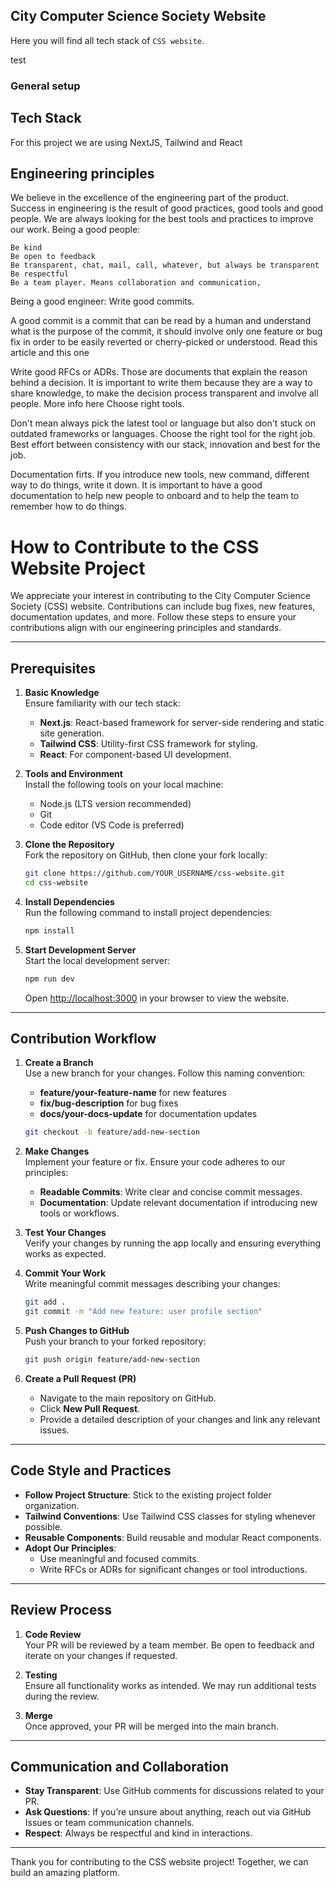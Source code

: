 ## City Computer Science Society Website

Here you will find all tech stack of `CSS website`.

test
### General setup

## Tech Stack 
For this project we are using NextJS, Tailwind and React

## Engineering principles

We believe in the excellence of the engineering part of the product. Success in engineering is the result of good practices, good tools and good people. We are always looking for the best tools and practices to improve our work.
Being a good people:

    Be kind
    Be open to feedback
    Be transparent, chat, mail, call, whatever, but always be transparent
    Be respectful
    Be a team player. Means collaboration and communication,

Being a good engineer:
Write good commits.

A good commit is a commit that can be read by a human and understand what is the purpose of the commit, it should involve only one feature or bug fix in order to be easily reverted or cherry-picked or understood. Read this article and this one

Write good RFCs or ADRs. Those are documents that explain the reason behind a decision. It is important to write them because they are a way to share knowledge, to make the decision process transparent and involve all people. More info here
Choose right tools.

Don't mean always pick the latest tool or language but also don't stuck on outdated frameworks or languages. Choose the right tool for the right job. Best effort between consistency with our stack, innovation and best for the job.

Documentation firts. If you introduce new tools, new command, different way to do things, write it down. It is important to have a good documentation to help new people to onboard and to help the team to remember how to do things.

# How to Contribute to the CSS Website Project

We appreciate your interest in contributing to the City Computer Science Society (CSS) website. Contributions can include bug fixes, new features, documentation updates, and more. Follow these steps to ensure your contributions align with our engineering principles and standards.

---

## Prerequisites

1. **Basic Knowledge**  
   Ensure familiarity with our tech stack:

   - **Next.js**: React-based framework for server-side rendering and static site generation.
   - **Tailwind CSS**: Utility-first CSS framework for styling.
   - **React**: For component-based UI development.

2. **Tools and Environment**  
   Install the following tools on your local machine:

   - Node.js (LTS version recommended)
   - Git
   - Code editor (VS Code is preferred)

3. **Clone the Repository**  
   Fork the repository on GitHub, then clone your fork locally:

   ```bash
   git clone https://github.com/YOUR_USERNAME/css-website.git
   cd css-website
   ```

4. **Install Dependencies**  
   Run the following command to install project dependencies:

   ```bash
   npm install
   ```

5. **Start Development Server**  
   Start the local development server:
   ```bash
   npm run dev
   ```
   Open [http://localhost:3000](http://localhost:3000) in your browser to view the website.

---

## Contribution Workflow

1. **Create a Branch**  
   Use a new branch for your changes. Follow this naming convention:

   - **feature/your-feature-name** for new features
   - **fix/bug-description** for bug fixes
   - **docs/your-docs-update** for documentation updates

   ```bash
   git checkout -b feature/add-new-section
   ```

2. **Make Changes**  
   Implement your feature or fix. Ensure your code adheres to our principles:

   - **Readable Commits**: Write clear and concise commit messages.
   - **Documentation**: Update relevant documentation if introducing new tools or workflows.

3. **Test Your Changes**  
   Verify your changes by running the app locally and ensuring everything works as expected.

4. **Commit Your Work**  
   Write meaningful commit messages describing your changes:

   ```bash
   git add .
   git commit -m "Add new feature: user profile section"
   ```

5. **Push Changes to GitHub**  
   Push your branch to your forked repository:

   ```bash
   git push origin feature/add-new-section
   ```

6. **Create a Pull Request (PR)**
   - Navigate to the main repository on GitHub.
   - Click **New Pull Request**.
   - Provide a detailed description of your changes and link any relevant issues.

---

## Code Style and Practices

- **Follow Project Structure**: Stick to the existing project folder organization.
- **Tailwind Conventions**: Use Tailwind CSS classes for styling whenever possible.
- **Reusable Components**: Build reusable and modular React components.
- **Adopt Our Principles**:
  - Use meaningful and focused commits.
  - Write RFCs or ADRs for significant changes or tool introductions.

---

## Review Process

1. **Code Review**  
   Your PR will be reviewed by a team member. Be open to feedback and iterate on your changes if requested.

2. **Testing**  
   Ensure all functionality works as intended. We may run additional tests during the review.

3. **Merge**  
   Once approved, your PR will be merged into the main branch.

---

## Communication and Collaboration

- **Stay Transparent**: Use GitHub comments for discussions related to your PR.
- **Ask Questions**: If you’re unsure about anything, reach out via GitHub Issues or team communication channels.
- **Respect**: Always be respectful and kind in interactions.

---

Thank you for contributing to the CSS website project! Together, we can build an amazing platform.

